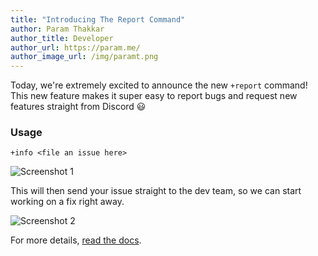 ```yaml
---
title: "Introducing The Report Command"
author: Param Thakkar
author_title: Developer
author_url: https://param.me/
author_image_url: /img/paramt.png
---
```


Today, we're extremely excited to announce the new `+report` command!
This new feature makes it super easy to report bugs and request new features straight from Discord :smiley:

<!--truncate-->

### Usage

```
+info <file an issue here>
```

![Screenshot 1](/img/report_command_1.png)

This will then send your issue straight to the dev team, so we can start working on a fix right away.

![Screenshot 2](/img/report_command_2.png)

For more details, [read the docs](/docs/commands#help).
